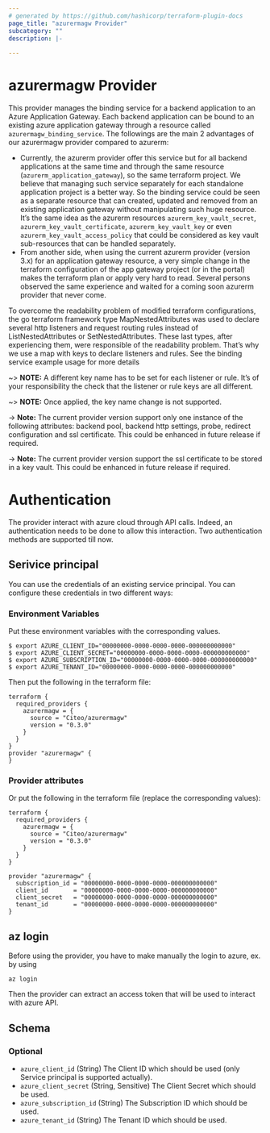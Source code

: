 ```yaml
---
# generated by https://github.com/hashicorp/terraform-plugin-docs
page_title: "azurermagw Provider"
subcategory: ""
description: |-
  
---
```


# azurermagw Provider
This provider manages the binding service for a backend application to an Azure Application Gateway.
Each backend application can be bound to an existing azure application gateway through a resource called `azurermagw_binding_service`. 
The followings are the main 2 advantages of our azurermagw provider compared to azurerm:
* Currently, the azurerm provider offer this service but for all backend applications at the same time and through the same resource (`azurerm_application_gateway`), so the same terraform project. We believe that managing such service separately for each standalone application project is a better way. So the binding service could be seen as a separate resource that can created, updated and removed from an existing application gateway without manipulating such huge resource. It’s the same idea as the azurerm resources `azurerm_key_vault_secret`, `azurerm_key_vault_certificate`, `azurerm_key_vault_key` or even `azurerm_key_vault_access_policy` that could be considered as key vault sub-resources that can be handled separately.
* From another side, when using the current azurerm provider (version 3.x) for an application gateway resource, a very simple change in the terraform configuration of the app gateway project (or in the portal) makes the terraform plan or apply very hard to read. Several persons observed the same experience and waited for a coming soon azurerm provider that never come. 

To overcome the readability problem of modified terraform configurations, the go terraform framework type MapNestedAttributes was used to declare several http listeners and request routing rules instead of ListNestedAttributes or SetNestedAttributes. These last types, after experiencing them, were responsible of the readability problem. That’s why we use a map with keys to declare listeners and rules. See the binding service example usage for more details

~> **NOTE:** A different key name has to be set for each listener or rule. It’s of your responsibility the check that the listener or rule keys are all different. 

~> **NOTE:** Once applied, the key name change is not supported. 

-> **Note:** The current provider version support only one instance of the following attributes: backend pool, backend http settings, probe, redirect configuration and ssl certificate. This could be enhanced in future release if required.

-> **Note:** The current provider version support the ssl certificate to be stored in a key vault. This could be enhanced in future release if required.


# Authentication
The provider interact with azure cloud through API calls. Indeed, an authentication needs to be done to allow this interaction.
Two authentication methods are supported till now.


## Serivice principal
You can use the credentials of an existing service principal. You can configure these credentials in two different ways:

### Environment Variables
Put these environment variables with the corresponding values.

```shell
$ export AZURE_CLIENT_ID="00000000-0000-0000-0000-000000000000"
$ export AZURE_CLIENT_SECRET="00000000-0000-0000-0000-000000000000"
$ export AZURE_SUBSCRIPTION_ID="00000000-0000-0000-0000-000000000000"
$ export AZURE_TENANT_ID="00000000-0000-0000-0000-000000000000"
```
Then put the following in the terraform file:

```hcl
terraform {
  required_providers {
    azurermagw = {
      source = "Citeo/azurermagw"
      version = "0.3.0"
    }
  }
}
provider "azurermagw" {
}
```

### Provider attributes
Or put the following in the terraform file (replace the corresponding values):

```hcl
terraform {
  required_providers {
    azurermagw = {
      source = "Citeo/azurermagw"
      version = "0.3.0"
    }
  }
}

provider "azurermagw" {
  subscription_id = "00000000-0000-0000-0000-000000000000"
  client_id       = "00000000-0000-0000-0000-000000000000"
  client_secret   = "00000000-0000-0000-0000-000000000000"
  tenant_id       = "00000000-0000-0000-0000-000000000000"
}
```
## az login
Before using the provider, you have to make manually the login to azure, ex. by using 
```shell
az login
```
Then the provider can extract an access token that will be used to interact with azure API.

<!-- schema generated by tfplugindocs -->
## Schema

### Optional

- `azure_client_id` (String) The Client ID which should be used (only Service principal is supported actually).
- `azure_client_secret` (String, Sensitive) The Client Secret which should be used.
- `azure_subscription_id` (String) The Subscription ID which should be used.
- `azure_tenant_id` (String) The Tenant ID which should be used.
